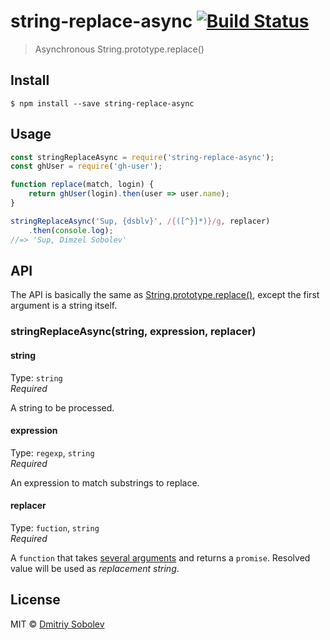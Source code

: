 # string-replace-async [![Build Status](https://travis-ci.org/dsblv/string-replace-async.svg?branch=master)](https://travis-ci.org/dsblv/string-replace-async)

> Asynchronous String.prototype.replace()


## Install

```
$ npm install --save string-replace-async
```


## Usage

```js
const stringReplaceAsync = require('string-replace-async');
const ghUser = require('gh-user');

function replace(match, login) {
	return ghUser(login).then(user => user.name);
}

stringReplaceAsync('Sup, {dsblv}', /{([^}]*)}/g, replacer)
	.then(console.log);
//=> 'Sup, Dimzel Sobolev'
```


## API

The API is basically the same as [String.prototype.replace()](https://developer.mozilla.org/en-US/docs/Web/JavaScript/Reference/Global_Objects/String/replace), except the first argument is a string itself.

### stringReplaceAsync(string, expression, replacer)

#### string

Type: `string`  
*Required*

A string to be processed.

#### expression

Type: `regexp`, `string`  
*Required*

An expression to match substrings to replace.

#### replacer

Type: `fuction`, `string`  
*Required*

A `function` that takes [several arguments](https://developer.mozilla.org/en-US/docs/Web/JavaScript/Reference/Global_Objects/String/replace#Specifying_a_function_as_a_parameter) and returns a `promise`. Resolved value will be used as *replacement string*.


## License

MIT © [Dmitriy Sobolev](http://github.com/dsblv)
